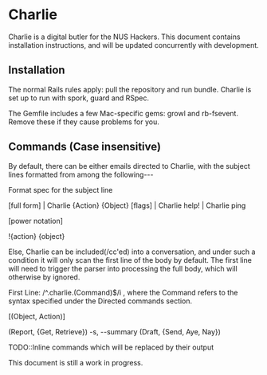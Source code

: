 Charlie 
=======

Charlie is a digital butler for the NUS Hackers. This document contains
installation instructions, and will be updated concurrently with development.

Installation
------------
The normal Rails rules apply: pull the repository and run bundle. Charlie is set up to run with spork, guard and RSpec. 

The Gemfile includes a few Mac-specific gems: growl and rb-fsevent. Remove these if they cause problems for you. 

Commands (Case insensitive)
--------

By default, there can be either emails directed to Charlie, with the subject lines formatted from among the following---

Format spec for the subject line

[full form]
| Charlie {Action} {Object} [flags]
| Charlie help!
| Charlie ping

[power notation]
<!-- !{action} {object} {[-u unix command to filter through]}* -->
!{action} {object}

Else, Charlie can be included(/cc'ed) into a conversation, and under such a condition it will only scan the first line of the body by default. The first line will need to trigger the parser into processing the full body, which will otherwise by ignored.

First Line: /^.charlie.\(Command\)$/i
, where the Command refers to the syntax specified under the Directed commands section.


[(Object, Action)]

(Report, {Get, Retrieve}) -s, --summary
(Draft, {Send, Aye, Nay})

TODO::Inline commands which will be replaced by their output

This document is still a work in progress.
